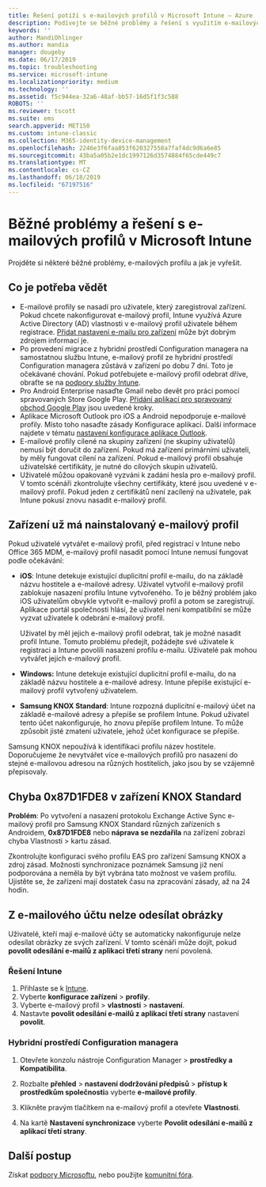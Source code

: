```yaml
---
title: Řešení potíží s e-mailových profilů v Microsoft Intune – Azure | Dokumentace Microsoftu
description: Podívejte se běžné problémy a řešení s využitím e-mailových profilů v Microsoft Intune, včetně duplicitní e-mailové profily a chyby na zařízení Samsung KNOX Standard s androidem.
keywords: ''
author: MandiOhlinger
ms.author: mandia
manager: dougeby
ms.date: 06/17/2019
ms.topic: troubleshooting
ms.service: microsoft-intune
ms.localizationpriority: medium
ms.technology: ''
ms.assetid: f5c944ea-32a6-48af-bb57-16d5f1f3c588
ROBOTS: ''
ms.reviewer: tscott
ms.suite: ems
search.appverid: MET150
ms.custom: intune-classic
ms.collection: M365-identity-device-management
ms.openlocfilehash: 2246e3f6faa853f620327558a7faf4dc9d6a6e85
ms.sourcegitcommit: 43ba5a05b2e1dc1997126d3574884f65cde449c7
ms.translationtype: MT
ms.contentlocale: cs-CZ
ms.lasthandoff: 06/18/2019
ms.locfileid: "67197516"
---
```

# <a name="common-issues-and-resolutions-with-email-profiles-in-microsoft-intune"></a>Běžné problémy a řešení s e-mailových profilů v Microsoft Intune

Projděte si některé běžné problémy, e-mailových profilu a jak je vyřešit.

## <a name="what-you-need-to-know"></a>Co je potřeba vědět

- E-mailové profily se nasadí pro uživatele, který zaregistroval zařízení. Pokud chcete nakonfigurovat e-mailový profil, Intune využívá Azure Active Directory (AD) vlastnosti v e-mailový profil uživatele během registrace. [Přidat nastavení e-mailu pro zařízení](email-settings-configure.md) může být dobrým zdrojem informací je.
- Po provedení migrace z hybridní prostředí Configuration managera na samostatnou službu Intune, e-mailový profil ze hybridní prostředí Configuration managera zůstává v zařízení po dobu 7 dní. Toto je očekávané chování. Pokud potřebujete e-mailový profil odebrat dříve, obraťte se na [podpory služby Intune](get-support.md).
- Pro Android Enterprise nasaďte Gmail nebo devět pro práci pomocí spravovaných Store Google Play. [Přidání aplikací pro spravovaný obchod Google Play](apps-add-android-for-work.md) jsou uvedené kroky.
- Aplikace Microsoft Outlook pro iOS a Android nepodporuje e-mailové profily. Místo toho nasaďte zásady Konfigurace aplikací. Další informace najdete v tématu [nastavení konfigurace aplikace Outlook](app-configuration-policies-outlook.md).
- E-mailové profily cílené na skupiny zařízení (ne skupiny uživatelů) nemusí být doručit do zařízení. Pokud má zařízení primárními uživateli, by měly fungovat cílení na zařízení. Pokud e-mailový profil obsahuje uživatelské certifikáty, je nutné do cílových skupin uživatelů.
- Uživatelé můžou opakovaně vyzváni k zadání hesla pro e-mailový profil. V tomto scénáři zkontrolujte všechny certifikáty, které jsou uvedené v e-mailový profil. Pokud jeden z certifikátů není zacílený na uživatele, pak Intune pokusí znovu nasadit e-mailový profil.

## <a name="device-already-has-an-email-profile-installed"></a>Zařízení už má nainstalovaný e-mailový profil

Pokud uživatelé vytvářet e-mailový profil, před registrací v Intune nebo Office 365 MDM, e-mailový profil nasadit pomocí Intune nemusí fungovat podle očekávání:

- **iOS**: Intune detekuje existující duplicitní profil e-mailu, do na základě názvu hostitele a e-mailové adresy. Uživatel vytvořil e-mailový profil zablokuje nasazení profilu Intune vytvořeného. To je běžný problém jako iOS uživatelům obvykle vytvořit e-mailový profil a potom se zaregistrují. Aplikace portál společnosti hlásí, že uživatel není kompatibilní se může vyzvat uživatele k odebrání e-mailový profil.

  Uživatel by měl jejich e-mailový profil odebrat, tak je možné nasadit profil Intune. Tomuto problému předejít, požádejte své uživatele k registraci a Intune povolili nasazení profilu e-mailu. Uživatelé pak mohou vytvářet jejich e-mailový profil.

- **Windows:** Intune detekuje existující duplicitní profil e-mailu, do na základě názvu hostitele a e-mailové adresy. Intune přepíše existující e-mailový profil vytvořený uživatelem.

- **Samsung KNOX Standard**: Intune rozpozná duplicitní e-mailový účet na základě e-mailové adresy a přepíše se profilem Intune. Pokud uživatel tento účet nakonfiguruje, ho znovu přepíše profilem Intune. To může způsobit jisté zmatení uživatele, jehož účet konfigurace se přepíše.

Samsung KNOX nepoužívá k identifikaci profilu název hostitele. Doporučujeme že nevytvářet více e-mailových profilů pro nasazení do stejné e-mailovou adresou na různých hostitelích, jako jsou by se vzájemně přepisovaly.

## <a name="error-0x87d1fde8-for-knox-standard-device"></a>Chyba 0x87D1FDE8 v zařízení KNOX Standard

**Problém**: Po vytvoření a nasazení protokolu Exchange Active Sync e-mailový profil pro Samsung KNOX Standard různých zařízeních s Androidem, **0x87D1FDE8** nebo **náprava se nezdařila** na zařízení zobrazí chyba Vlastnosti > kartu zásad.

Zkontrolujte konfiguraci svého profilu EAS pro zařízení Samsung KNOX a zdroj zásad. Možnosti synchronizace poznámek Samsung již není podporována a neměla by být vybrána tato možnost ve vašem profilu. Ujistěte se, že zařízení mají dostatek času na zpracování zásady, až na 24 hodin.

## <a name="unable-to-send-images-from--email-account"></a>Z e-mailového účtu nelze odesílat obrázky

Uživatelé, kteří mají e-mailové účty se automaticky nakonfiguruje nelze odesílat obrázky ze svých zařízení. V tomto scénáři může dojít, pokud **povolit odesílání e-mailů z aplikací třetí strany** není povolená.

### <a name="intune-solution"></a>Řešení Intune

1. Přihlaste se k [Intune](https://go.microsoft.com/fwlink/?linkid=2090973).
2. Vyberte **konfigurace zařízení** > **profily**.
3. Vyberte e-mailový profil > **vlastnosti** > **nastavení**.
4. Nastavte **povolit odesílání e-mailů z aplikací třetí strany** nastavení **povolit**.

### <a name="configuration-manager-hybrid"></a>Hybridní prostředí Configuration managera

1. Otevřete konzolu nástroje Configuration Manager > **prostředky a Kompatibilita**.

2. Rozbalte **přehled** > **nastavení dodržování předpisů** > **přístup k prostředkům společnosti**a vyberte **e-mailové profily**.

3. Klikněte pravým tlačítkem na e-mailový profil a otevřete **Vlastnosti**.

4. Na kartě **Nastavení synchronizace** vyberte **Povolit odesílání e-mailů z aplikací třetí strany**.

## <a name="next-steps"></a>Další postup

Získat [podpory Microsoftu](get-support.md), nebo použijte [komunitní fóra](https://social.technet.microsoft.com/Forums/en-US/home?category=microsoftintune).

